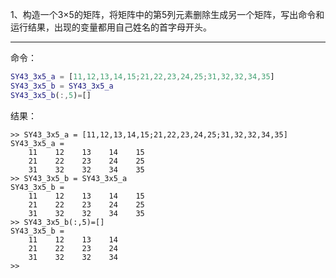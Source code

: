 1、构造一个3×5的矩阵，将矩阵中的第5列元素删除生成另一个矩阵，写出命令和运行结果，出现的变量都用自己姓名的首字母开头。

---

命令：

```matlab
SY43_3x5_a = [11,12,13,14,15;21,22,23,24,25;31,32,32,34,35]
SY43_3x5_b = SY43_3x5_a
SY43_3x5_b(:,5)=[]
```

结果：

```
>> SY43_3x5_a = [11,12,13,14,15;21,22,23,24,25;31,32,32,34,35]
SY43_3x5_a =
    11    12    13    14    15
    21    22    23    24    25
    31    32    32    34    35
>> SY43_3x5_b = SY43_3x5_a
SY43_3x5_b =
    11    12    13    14    15
    21    22    23    24    25
    31    32    32    34    35
>> SY43_3x5_b(:,5)=[]
SY43_3x5_b =
    11    12    13    14
    21    22    23    24
    31    32    32    34
>> 
```


